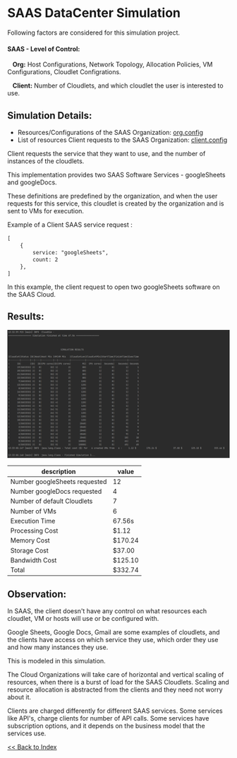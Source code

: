 # SAAS DataCenter Simulation

Following factors are considered for this simulation project.

#### SAAS - Level of Control:

&nbsp;&nbsp; **Org:** Host Configurations, Network Topology, Allocation Policies, VM Configurations, Cloudlet Configrations.

&nbsp;&nbsp; **Client:** Number of Cloudlets, and which cloudlet the user is interested to use.

## Simulation Details:

- Resources/Configurations of the SAAS Organization: [org.config](https://github.com/laxmena/CloudOrg-Simulator/blob/main/src/main/resources/simulation3/org.conf)
- List of resources Client requests to the SAAS Organization: [client.config](https://github.com/laxmena/CloudOrg-Simulator/blob/main/src/main/resources/simulation3/client.conf)

Client requests the service that they want to use, and the number of instances of the cloudlets.

This implementation provides two SAAS Software Services - googleSheets and googleDocs.

These definitions are predefined by the organization, and when the user requests for this service, this cloudlet is created by the organization and is sent to VMs for execution.

Example of a Client SAAS service request :
```config
[
    {
        service: "googleSheets",
        count: 2
    },
]
```

In this example, the client request to open two googleSheets software on the SAAS Cloud.

## Results:
![SAAS DataCenter Simulation Result](assets/Simulation3/saas.PNG)


| description | value |
|-------------|-------|
| Number googleSheets requested  | 12 |
| Number googleDocs requested  | 4 |
| Number of default Cloudlets | 7 |
| Number of VMs | 6 |
| Execution Time | 67.56s |
| Processing Cost | $1.12 |
| Memory Cost | $170.24 |
| Storage Cost | $37.00 |
| Bandwidth Cost | $125.10 |
| Total | $332.74 |

## Observation:

In SAAS, the client doesn't have any control on what resources each cloudlet, VM or hosts will use or be configured with.

Google Sheets, Google Docs, Gmail are some examples of cloudlets, and the clients have access on which service they use, which order they use and how many instances they use.

This is modeled in this simulation.

The Cloud Organizations will take care of horizontal and vertical scaling of resources, when there is a burst of load for the SAAS Cloudlets.
Scaling and resource allocation is abstracted from the clients and they need not worry about it.

Clients are charged differently for different SAAS services. 
Some services like API's, charge clients for number of API calls.
Some services have subscription options, and it depends on the business model that the services use.


[<< Back to Index](README.md)